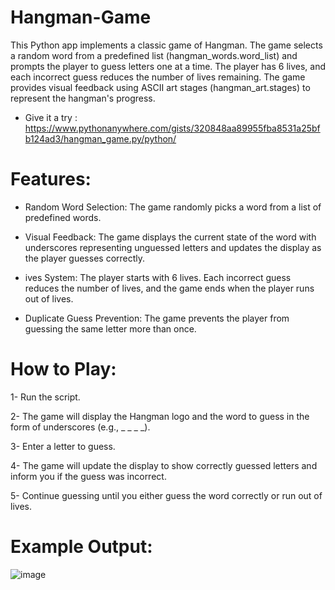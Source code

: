 # Hangman-Game
This Python app  implements a classic game of Hangman. The game selects a random word from a predefined list (hangman_words.word_list) and prompts the player to guess letters one at a time. The player has 6 lives, and each incorrect guess reduces the number of lives remaining. The game provides visual feedback using ASCII art stages (hangman_art.stages) to represent the hangman's progress.
- Give it a try : https://www.pythonanywhere.com/gists/320848aa89955fba8531a25bfb124ad3/hangman_game.py/python/
# Features:
* Random Word Selection: The game randomly picks a word from a list of predefined words.

* Visual Feedback: The game displays the current state of the word with underscores representing unguessed letters and updates the display as the player guesses correctly.

* ives System: The player starts with 6 lives. Each incorrect guess reduces the number of lives, and the game ends when the player runs out of lives.

* Duplicate Guess Prevention: The game prevents the player from guessing the same letter more than once.

# How to Play:
1- Run the script.

2- The game will display the Hangman logo and the word to guess in the form of underscores (e.g., _ _ _ _).

3- Enter a letter to guess.

4- The game will update the display to show correctly guessed letters and inform you if the guess was incorrect.

5- Continue guessing until you either guess the word correctly or run out of lives.

# Example Output:
![image](https://github.com/user-attachments/assets/46c0c362-2a62-45d1-8553-3424f972485f)

